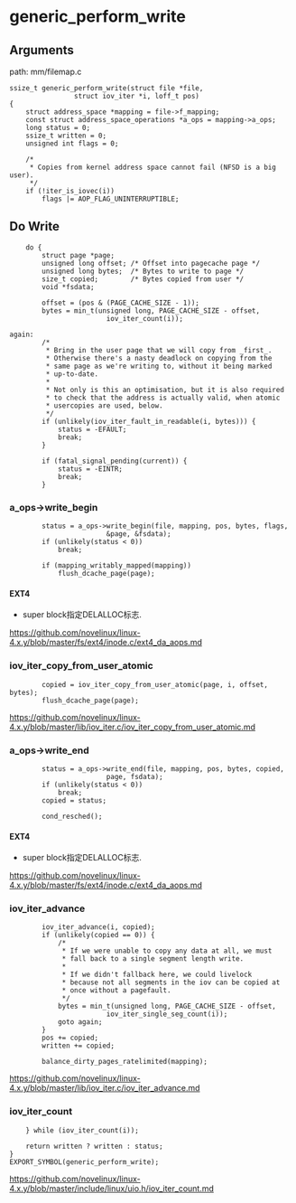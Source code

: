 generic_perform_write
========================================

Arguments
----------------------------------------

path: mm/filemap.c
```
ssize_t generic_perform_write(struct file *file,
                struct iov_iter *i, loff_t pos)
{
    struct address_space *mapping = file->f_mapping;
    const struct address_space_operations *a_ops = mapping->a_ops;
    long status = 0;
    ssize_t written = 0;
    unsigned int flags = 0;

    /*
     * Copies from kernel address space cannot fail (NFSD is a big user).
     */
    if (!iter_is_iovec(i))
        flags |= AOP_FLAG_UNINTERRUPTIBLE;
```

Do Write
----------------------------------------

```
    do {
        struct page *page;
        unsigned long offset; /* Offset into pagecache page */
        unsigned long bytes;  /* Bytes to write to page */
        size_t copied;        /* Bytes copied from user */
        void *fsdata;

        offset = (pos & (PAGE_CACHE_SIZE - 1));
        bytes = min_t(unsigned long, PAGE_CACHE_SIZE - offset,
                        iov_iter_count(i));

again:
        /*
         * Bring in the user page that we will copy from _first_.
         * Otherwise there's a nasty deadlock on copying from the
         * same page as we're writing to, without it being marked
         * up-to-date.
         *
         * Not only is this an optimisation, but it is also required
         * to check that the address is actually valid, when atomic
         * usercopies are used, below.
         */
        if (unlikely(iov_iter_fault_in_readable(i, bytes))) {
            status = -EFAULT;
            break;
        }

        if (fatal_signal_pending(current)) {
            status = -EINTR;
            break;
        }
```

### a_ops->write_begin

```
        status = a_ops->write_begin(file, mapping, pos, bytes, flags,
                        &page, &fsdata);
        if (unlikely(status < 0))
            break;

        if (mapping_writably_mapped(mapping))
            flush_dcache_page(page);
```

#### EXT4

* super block指定DELALLOC标志.

https://github.com/novelinux/linux-4.x.y/blob/master/fs/ext4/inode.c/ext4_da_aops.md

### iov_iter_copy_from_user_atomic

```
        copied = iov_iter_copy_from_user_atomic(page, i, offset, bytes);
        flush_dcache_page(page);
```

https://github.com/novelinux/linux-4.x.y/blob/master/lib/iov_iter.c/iov_iter_copy_from_user_atomic.md

### a_ops->write_end

```
        status = a_ops->write_end(file, mapping, pos, bytes, copied,
                        page, fsdata);
        if (unlikely(status < 0))
            break;
        copied = status;

        cond_resched();
```

#### EXT4

* super block指定DELALLOC标志.

https://github.com/novelinux/linux-4.x.y/blob/master/fs/ext4/inode.c/ext4_da_aops.md

### iov_iter_advance

```
        iov_iter_advance(i, copied);
        if (unlikely(copied == 0)) {
            /*
             * If we were unable to copy any data at all, we must
             * fall back to a single segment length write.
             *
             * If we didn't fallback here, we could livelock
             * because not all segments in the iov can be copied at
             * once without a pagefault.
             */
            bytes = min_t(unsigned long, PAGE_CACHE_SIZE - offset,
                        iov_iter_single_seg_count(i));
            goto again;
        }
        pos += copied;
        written += copied;

        balance_dirty_pages_ratelimited(mapping);
```

https://github.com/novelinux/linux-4.x.y/blob/master/lib/iov_iter.c/iov_iter_advance.md

### iov_iter_count

```
    } while (iov_iter_count(i));

    return written ? written : status;
}
EXPORT_SYMBOL(generic_perform_write);
```

https://github.com/novelinux/linux-4.x.y/blob/master/include/linux/uio.h/iov_iter_count.md
